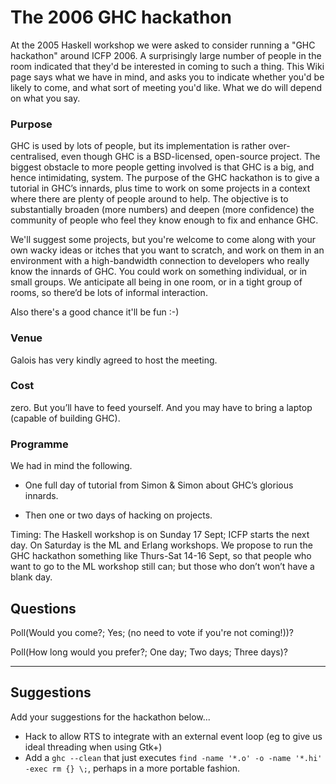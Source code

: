 # The 2006 GHC hackathon


At the 2005 Haskell workshop we were asked to consider running a "GHC hackathon" around ICFP 2006.  A surprisingly large number of people in the room indicated that they'd be interested in coming to such a thing.  This Wiki page says what we have in mind, and asks you to indicate whether you'd be likely to come, and what sort of meeting you'd like.  What we do will depend on what you say.

### Purpose


GHC is used by lots of people, but its implementation is rather over-centralised, even though GHC is a BSD-licensed, open-source project.  The biggest obstacle to more people getting involved is that GHC is a big, and hence intimidating, system.  The purpose of the GHC hackathon is to give a tutorial in GHC’s innards, plus time to work on some projects in a context where there are plenty of people around to help.  The objective is to substantially broaden (more numbers) and deepen (more confidence) the community of people who feel they know enough to fix and enhance GHC.  


We'll suggest some projects, but you're welcome to come along with your own wacky ideas or itches that you want to scratch, and work on them in an environment with a high-bandwidth connection to developers who really know the innards of GHC.   You could work on something individual, or in small groups.  We anticipate all being in one room, or in a tight group of rooms, so there’d be lots of informal interaction.


Also there's a good chance it'll be fun :-)
 

### Venue


Galois has very kindly agreed to host the meeting.

### Cost


zero.  But you’ll have to feed yourself.  And you may have to bring a laptop (capable of building GHC).

### Programme


We had in mind the following.  

- One full day of tutorial from Simon & Simon about GHC’s glorious innards. 

- Then one or two days of hacking on projects.  


Timing: The Haskell workshop is on Sunday 17 Sept; ICFP starts the next day.  On Saturday is the ML and Erlang workshops.  We propose to run the GHC hackathon something like Thurs-Sat 14-16 Sept, so that people who want to go to the ML workshop still can; but those who don’t won’t have a blank day.

## Questions

Poll(Would you come?; Yes; (no need to vote if you're not coming!))?

Poll(How long would you prefer?; One day; Two days; Three days)?

---

## Suggestions


Add your suggestions for the hackathon below...

- Hack to allow RTS to integrate with an external event loop (eg to give us ideal threading when using Gtk+)
- Add a `ghc --clean` that just executes `find -name '*.o' -o -name '*.hi' -exec rm {} \;`, perhaps in a more portable fashion.
